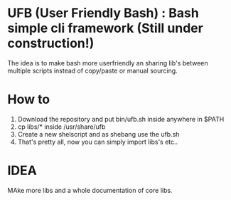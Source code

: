 # UFB (User Friendly Bash) : Bash simple cli framework (Still under construction!)
The idea is to make bash more userfriendly an sharing lib's between multiple  scripts instead of copy/paste or manual sourcing.

# How to 
1. Download the repository and put bin/ufb.sh inside anywhere in $PATH
2. cp libs/* inside /usr/share/ufb
3. Create a new shelscript and as shebang use the ufb.sh
4. That's pretty all, now you can simply import libs's etc.. 
  
# IDEA
MAke more libs and a whole documentation of core libs. 
